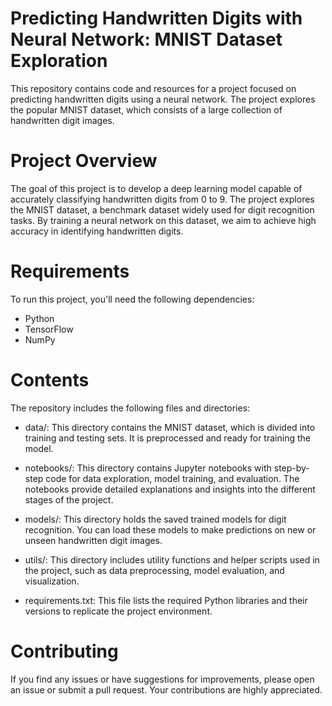 # Predicting Handwritten Digits with Neural Network: MNIST Dataset Exploration
This repository contains code and resources for a project focused on predicting handwritten digits using a neural network. The project explores the popular MNIST dataset, which consists of a large collection of handwritten digit images.

# Project Overview
The goal of this project is to develop a deep learning model capable of accurately classifying handwritten digits from 0 to 9. The project explores the MNIST dataset, a benchmark dataset widely used for digit recognition tasks. By training a neural network on this dataset, we aim to achieve high accuracy in identifying handwritten digits.

# Requirements
To run this project, you'll need the following dependencies:

- Python
- TensorFlow
- NumPy

# Contents
The repository includes the following files and directories:

- data/: This directory contains the MNIST dataset, which is divided into training and testing sets. It is preprocessed and ready for training the model.

- notebooks/: This directory contains Jupyter notebooks with step-by-step code for data exploration, model training, and evaluation. The notebooks provide detailed explanations and insights into the different stages of the project.

- models/: This directory holds the saved trained models for digit recognition. You can load these models to make predictions on new or unseen handwritten digit images.

- utils/: This directory includes utility functions and helper scripts used in the project, such as data preprocessing, model evaluation, and visualization.

- requirements.txt: This file lists the required Python libraries and their versions to replicate the project environment.

# Contributing
If you find any issues or have suggestions for improvements, please open an issue or submit a pull request. Your contributions are highly appreciated.
